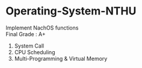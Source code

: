 # Operating-System-NTHU
Implement NachOS functions  
Final Grade : A+
1. System Call
2. CPU Scheduling
3. Multi-Programming & Virtual Memory
